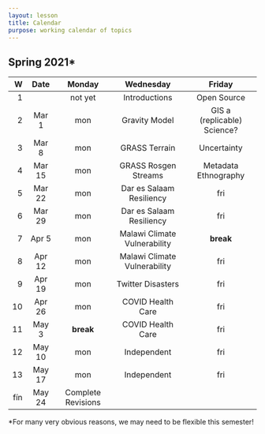 ```yaml
---
layout: lesson
title: Calendar
purpose: working calendar of topics
---
```


## Spring 2021*

W | Date | Monday | Wednesday | Friday
--: | :--: | :--: | :--: | :--:
1 | | not yet | Introductions | Open Source
2 | Mar 1 | mon | Gravity Model | GIS a (replicable) Science?
3 | Mar 8 | mon | GRASS Terrain | Uncertainty
4 | Mar 15 | mon | GRASS Rosgen Streams | Metadata Ethnography
5 | Mar 22 | mon | Dar es Salaam Resiliency | fri
6 | Mar 29 | mon | Dar es Salaam Resiliency | fri
7 | Apr 5 | mon | Malawi Climate Vulnerability | **break**
8 | Apr 12 | mon | Malawi Climate Vulnerability | fri
9 | Apr 19 | mon | Twitter Disasters | fri
10 | Apr 26 | mon | COVID Health Care | fri
11 | May 3 | **break** | COVID Health Care | fri
12 | May 10 | mon | Independent | fri
13 | May 17 | mon | Independent | fri
fín | May 24 | Complete Revisions |  | 

*For many very obvious reasons, we may need to be flexible this semester!
